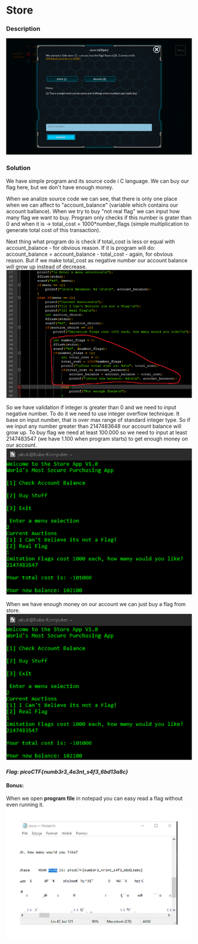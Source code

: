 # Store

### Description
![alt text](https://github.com/JakubK64/CTF-writeups/blob/master/picoCTF/store/task.png)

### Solution

We have simple program and its source code i C language. We can buy our flag here, but we don't have enough money.

When we analize source code we can see, that there is only one place when we can affect to "account_balance" (variable which contains our
account ballance). When we try to buy "not real flag" we can input how many flag we want to buy. Program only checks if this number is 
grater than 0 and when it is -> total_cost = 1000*number_flags (simple multiplication to generate total cost of this transaction).

Next thing what program do is check if total_cost is less or equal with account_balance - for obvious reason. If it is program will do:
account_balance = account_balance - total_cost - again, for obvious reason. But if we make total_cost as negative number our account
balance will grow up instead of decrease.
![alt text](https://github.com/JakubK64/CTF-writeups/blob/master/picoCTF/store/sourcecode.png)

So we have validation if integer is greater than 0 and we need to input negative number. To do it we need to use integer overflow technique.
It base on input number, that is over max range of standard integer type. So if we input any number greater than 2147483648 our account
balance will grow up. To buy flag we need at least 100.000 so we need to input at least 2147483547 (we have 1.100 when program starts)
to get enough money on our account.
![alt text](https://github.com/JakubK64/CTF-writeups/blob/master/picoCTF/store/solution2.png)

When we have enough money on our account we can just buy a flag from store.
![alt text](https://github.com/JakubK64/CTF-writeups/blob/master/picoCTF/store/solution2.png)

#### *Flag: picoCTF{numb3r3_4a3nt_s4f3_6bd13a8c}*

#### Bonus:

When we open **program file** in notepad you can easy read a flag without even running it.
![alt text](https://github.com/JakubK64/CTF-writeups/blob/master/picoCTF/store/notes_flag.png)
